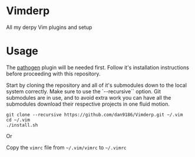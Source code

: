 # Vimderp
All my derpy Vim plugins and setup

# Usage
The [pathogen](https://github.com/tpope/vim-pathogen) plugin will be needed first.  Follow it's installation instructions before proceeding with this repository.

Start by cloning the repository and all of it's submodules down to the local system correctly.  Make sure to use the `--recursive`` option.  Git submodules are in use, and to avoid extra work you can have all the submodules download their respective projects in one fluid motion.

```
git clone --recursive https://github.com/dan9186/Vimderp.git ~/.vim
cd ~/.vim
./install.sh
```
Or

Copy the `vimrc` file from `~/.vim/vimrc` to `~/.vimrc`
